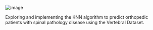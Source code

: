 
![image](https://github.com/prathmeshlonkar10/Spinal-Pathology-Prediction-with-Vertebral-Column-Data/assets/66990159/c5088e05-e1e5-4ad7-a7ac-0acdda0abec6)

Exploring and implementing the KNN algorithm to predict orthopedic patients with spinal pathology disease using the Vertebral Dataset.
